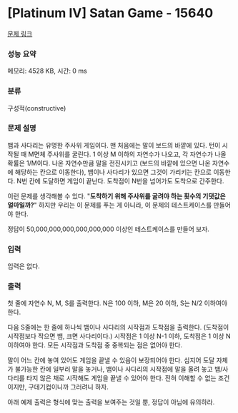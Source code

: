 # [Platinum IV] Satan Game - 15640 

[문제 링크](https://www.acmicpc.net/problem/15640) 

### 성능 요약

메모리: 4528 KB, 시간: 0 ms

### 분류

구성적(constructive)

### 문제 설명

<p>뱀과 사다리는 유명한 주사위 게임이다. 맨 처음에는 말이 보드의 바깥에 있다. 턴이 시작될 때 M면체 주사위를 굴린다. 1 이상 M 이하의 자연수가 나오고, 각 자연수가 나올 확률은 1/M이다. 나온 자연수만큼 말을 전진시키고 (보드의 바깥에 있으면 나온 자연수에 해당하는 칸으로 이동한다), 뱀이나 사다리가 있으면 그것이 가리키는 칸으로 이동한다. N번 칸에 도달하면 게임이 끝난다. 도착점이 N번을 넘어가도 도착으로 간주한다.</p>

<p>이런 문제를 생각해볼 수 있다. "<strong>도착하기 위해 주사위를 굴려야 하는 횟수의 기댓값은 얼마일까?</strong>" 하지만 우리는 이 문제를 푸는 게 아니라, 이 문제의 테스트케이스를 만들어야 한다.</p>

<p>정답이 50,000,000,000,000,000,000 이상인 테스트케이스를 만들어 보자.</p>

### 입력 

 <p>입력은 없다.</p>

### 출력 

 <p>첫 줄에 자연수 N, M, S를 출력한다. N은 100 이하, M은 20 이하, S는 N/2 이하여야 한다.</p>

<p>다음 S줄에는 한 줄에 하나씩 뱀이나 사다리의 시작점과 도착점을 출력한다. (도착점이 시작점보다 작으면 뱀, 크면 사다리이다.) 시작점은 1 이상 N-1 이하, 도착점은 1 이상 N 이하여야 한다. 모든 시작점과 도착점 중 중복되는 점은 없어야 한다.</p>

<p>말이 어느 칸에 놓여 있어도 게임을 끝낼 수 있음이 보장되어야 한다. 심지어 도달 자체가 불가능한 칸에 일부러 말을 놓거나, 뱀이나 사다리의 시작점에 말을 올려 놓고 뱀/사다리를 타지 않은 채로 시작해도 게임을 끝낼 수 있어야 한다. 전혀 이해할 수 없는 조건이지만, 구데기컵이니까 그러려니 하자.</p>

<p>아래 예제 출력은 형식에 맞는 출력을 보여주는 것일 뿐, 정답이 아님에 유의하라.</p>

